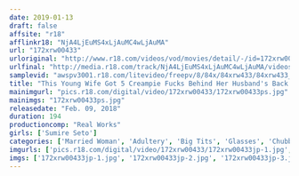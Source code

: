 ```yaml
---
date: 2019-01-13
draft: false
affsite: "r18"
afflinkr18: "NjA4LjEuMS4xLjAuMC4wLjAuMA"
url: "172xrw00433"
urloriginal: "http://www.r18.com/videos/vod/movies/detail/-/id=172xrw00433"
urlfinal: "http://media.r18.com/track/NjA4LjEuMS4xLjAuMC4wLjAuMA/videos/vod/movies/detail/-/id=172xrw00433"
samplevid: "awspv3001.r18.com/litevideo/freepv/8/84x/84xrw433/84xrw433_dmb_w.mp4"
title: "This Young Wife Got 5 Creampie Fucks Behind Her Husband's Back And Still She Just Wouldn't Stop Sumire Sumire Seto"
mainimgurl: "pics.r18.com/digital/video/172xrw00433/172xrw00433ps.jpg"
mainimgs: "172xrw00433ps.jpg"
releasedate: "Feb. 09, 2018"
duration: 194
productioncomp: "Real Works"
girls: ['Sumire Seto']
categories: ['Married Woman', 'Adultery', 'Big Tits', 'Glasses', 'Chubby', 'Featured Actress', 'Nymphomaniac', 'Cowgirl', 'Hot Spring', 'Creampie']
imgurls: ['pics.r18.com/digital/video/172xrw00433/172xrw00433jp-1.jpg', 'pics.r18.com/digital/video/172xrw00433/172xrw00433jp-2.jpg', 'pics.r18.com/digital/video/172xrw00433/172xrw00433jp-3.jpg', 'pics.r18.com/digital/video/172xrw00433/172xrw00433jp-4.jpg', 'pics.r18.com/digital/video/172xrw00433/172xrw00433jp-5.jpg', 'pics.r18.com/digital/video/172xrw00433/172xrw00433jp-6.jpg', 'pics.r18.com/digital/video/172xrw00433/172xrw00433jp-7.jpg', 'pics.r18.com/digital/video/172xrw00433/172xrw00433jp-8.jpg', 'pics.r18.com/digital/video/172xrw00433/172xrw00433jp-9.jpg', 'pics.r18.com/digital/video/172xrw00433/172xrw00433jp-10.jpg', 'pics.r18.com/digital/video/172xrw00433/172xrw00433jp-11.jpg', 'pics.r18.com/digital/video/172xrw00433/172xrw00433jp-12.jpg', 'pics.r18.com/digital/video/172xrw00433/172xrw00433jp-13.jpg', 'pics.r18.com/digital/video/172xrw00433/172xrw00433jp-14.jpg', 'pics.r18.com/digital/video/172xrw00433/172xrw00433jp-15.jpg', 'pics.r18.com/digital/video/172xrw00433/172xrw00433jp-16.jpg', 'pics.r18.com/digital/video/172xrw00433/172xrw00433jp-17.jpg', 'pics.r18.com/digital/video/172xrw00433/172xrw00433jp-18.jpg', 'pics.r18.com/digital/video/172xrw00433/172xrw00433jp-19.jpg', 'pics.r18.com/digital/video/172xrw00433/172xrw00433jp-20.jpg']
imgs: ['172xrw00433jp-1.jpg', '172xrw00433jp-2.jpg', '172xrw00433jp-3.jpg', '172xrw00433jp-4.jpg', '172xrw00433jp-5.jpg', '172xrw00433jp-6.jpg', '172xrw00433jp-7.jpg', '172xrw00433jp-8.jpg', '172xrw00433jp-9.jpg', '172xrw00433jp-10.jpg', '172xrw00433jp-11.jpg', '172xrw00433jp-12.jpg', '172xrw00433jp-13.jpg', '172xrw00433jp-14.jpg', '172xrw00433jp-15.jpg', '172xrw00433jp-16.jpg', '172xrw00433jp-17.jpg', '172xrw00433jp-18.jpg', '172xrw00433jp-19.jpg', '172xrw00433jp-20.jpg']
---
```

